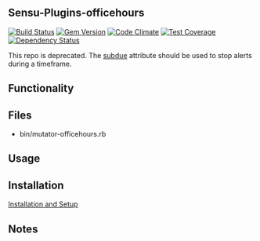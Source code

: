 ## Sensu-Plugins-officehours

[![Build Status](https://travis-ci.org/sensu-plugins/sensu-plugins-officehours.svg?branch=master)](https://travis-ci.org/sensu-plugins/sensu-plugins-officehours)
[![Gem Version](https://badge.fury.io/rb/sensu-plugins-officehours.svg)](http://badge.fury.io/rb/sensu-plugins-officehours)
[![Code Climate](https://codeclimate.com/github/sensu-plugins/sensu-plugins-officehours/badges/gpa.svg)](https://codeclimate.com/github/sensu-plugins/sensu-plugins-officehours)
[![Test Coverage](https://codeclimate.com/github/sensu-plugins/sensu-plugins-officehours/badges/coverage.svg)](https://codeclimate.com/github/sensu-plugins/sensu-plugins-officehours)
[![Dependency Status](https://gemnasium.com/sensu-plugins/sensu-plugins-officehours.svg)](https://gemnasium.com/sensu-plugins/sensu-plugins-officehours)

This repo is deprecated. The [subdue](https://sensuapp.org/docs/latest/reference/checks.html#subdue-attributes) attribute should be used to stop alerts during a timeframe.


## Functionality

## Files
 * bin/mutator-officehours.rb

## Usage

## Installation

[Installation and Setup](http://sensu-plugins.io/docs/installation_instructions.html)

## Notes
